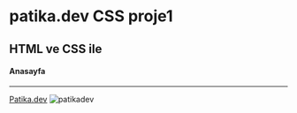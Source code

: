 # patika.dev CSS proje1
## HTML ve CSS ile 
#### Anasayfa

 ---
 [Patika.dev](https://www.patika.dev/tr)
 ![patikadev](https://patika-prod.s3.eu-central-1.amazonaws.com/staticFiles/patikaLogo.png)
